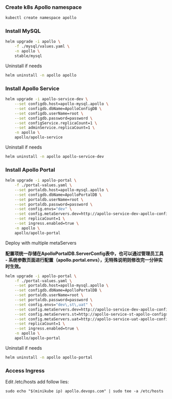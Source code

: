 ### Create k8s Apollo namespace

```bash
kubectl create namespace apollo
```

### Install MySQL

```bash
helm upgrade -i apollo \
    -f ./mysql/values.yaml \
    -n apollo \
    stable/mysql
```

Uninstall if needs

```bash
helm uninstall -n apollo apollo
```

### Install Apollo Service

```bash
helm upgrade -i apollo-service-dev \
    --set configdb.host=apollo-mysql.apollo \
    --set configdb.dbName=ApolloConfigDB \
    --set configdb.userName=root \
    --set configdb.password=password \
    --set configService.replicaCount=1 \
    --set adminService.replicaCount=1 \
    -n apollo \
    apollo/apollo-service
```

Uninstall if needs

```bash
helm uninstall -n apollo apollo-service-dev
```

### Install Apollo Portal

```bash
helm upgrade -i apollo-portal \
    -f ./portal-values.yaml \
    --set portaldb.host=apollo-mysql.apollo \
    --set configdb.dbName=ApolloPortalDB \
    --set portaldb.userName=root \
    --set portaldb.password=password \
    --set config.envs="dev" \
    --set config.metaServers.dev=http://apollo-service-dev-apollo-configservice:8080 \
    --set replicaCount=1 \
    --set ingress.enabled=true \
    -n apollo \
    apollo/apollo-portal
```

Deploy with multiple metaServers

**配置项统一存储在ApolloPortalDB.ServerConfig表中，也可以通过管理员工具 - 系统参数页面进行配置（apollo.portal.envs），无特殊说明则修改完一分钟实时生效。**

```bash
helm upgrade -i apollo-portal \
    -f ./portal-values.yaml \
    --set portaldb.host=apollo-mysql.apollo \
    --set configdb.dbName=ApolloPortalDB \
    --set portaldb.userName=root \
    --set portaldb.password=password \
    --set config.envs="dev\,st\,uat" \
    --set config.metaServers.dev=http://apollo-service-dev-apollo-configservice:8080 \
    --set config.metaServers.st=http://apollo-service-st-apollo-configservice:8080 \
    --set config.metaServers.uat=http://apollo-service-uat-apollo-configservice:8080 \
    --set replicaCount=1 \
    --set ingress.enabled=true \
    -n apollo \
    apollo/apollo-portal
```

Uninstall if needs

```bash
helm uninstall -n apollo apollo-portal
```

### Access Ingress

Edit /etc/hosts add follow lies:

```text
sudo echo "$(minikube ip) apollo.devops.com" | sudo tee -a /etc/hosts
```